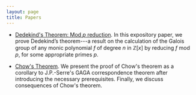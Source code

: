 ```yaml
---
layout: page
title: Papers
---
```


* [Dedekind's Theorem: Mod *p* reduction](https://www.dropbox.com/s/lcp1u6xxhbg1c2o/dedekind_theoerem_mod_p_reduction.pdf).
    In this expository paper, we prove Dedekind’s theorem---a result on the calculation of the Galois group of any monic polynomial $f$ of degree $n$ in $\mathbb{Z}[x]$ by reducing $f$ mod $p$, for some appropriate primes $p$.

* [Chow's Theorem](https://digitalcommons.colby.edu/cgi/viewcontent.cgi?article=1884&context=honorstheses). We present the proof of Chow's theorem as a corollary to J.P.-Serre's GAGA correspondence theorem after introducing the necessary prerequisites. Finally, we discuss consequences of Chow's theorem.


